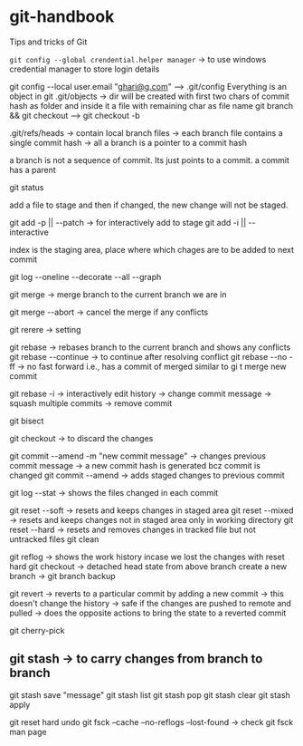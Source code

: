 # git-handbook
Tips and tricks of Git

`git config --global crendential.helper manager` -> to use windows credential manager to store login details

git config --local user.email "ghari@g.com" --> .git/config
Everything is an object in git
.git/objects -> dir will be created with first two chars of commit hash as folder and inside it a file with remaining char as file name 
git branch <newbranch> && git checkout <newbranch> --> git checkout -b <newbranch>

.git/refs/heads -> contain local branch files -> each branch file contains a single commit hash -> all a branch is a pointer to a commit hash

a branch is not a sequence of commit. Its just points to a commit.
a commit has a parent

git status

add a file to stage and then if changed, the new change will not be staged.

git add -p || --patch -> for interactively add to stage
git add -i || --interactive

index is the staging area, place where which chages are to be added to next commit

git log --oneline --decorate --all --graph

git merge <branch name> -> merge branch to the current branch we are in

git merge --abort -> cancel the merge if any conflicts

git rerere -> setting

git rebase <branch name> -> rebases branch to the current branch and shows any conflicts
git rebase --continue -> to continue after resolving conflict
git rebase --no -ff -> no fast forward i.e., has a commit of merged similar to gi t merge new commit

git rebase -i -> interactively edit history -> change commit message -> squash multiple commits -> remove commit

git bisect

git checkout <filename> -> to discard the changes

git commit --amend -m "new commit message" -> changes previous commit message -> a new commit hash is generated bcz commit is changed
git commit --amend -> adds staged changes to previous commit

git log --stat -> shows the files changed in each commit 

git reset --soft <commit hash> -> resets and keeps changes in staged area
git reset --mixed <commit hash> -> resets and keeps changes not in staged area only in working directory
git reset --hard <commit hash> -> resets and removes changes in tracked file but not untracked files
git clean

git reflog -> shows the work history incase we lost the changes with reset hard
git checkout <commit hash> -> detached head state
from above branch create a new branch -> git branch backup

git revert <commit hash> -> reverts to a particular commit by adding a new commit -> this doesn't change the history -> safe if the changes are pushed to remote and pulled -> does the opposite actions to bring the state to a reverted commit

git cherry-pick <commit-hash>

git stash -> to carry changes from branch to branch
----------
git stash save "message"
git stash list
git stash pop
git stash clear
git stash apply <stash id>
  
git reset hard undo
git fsck –cache –no-reflogs –lost-found -> check git fsck man page

